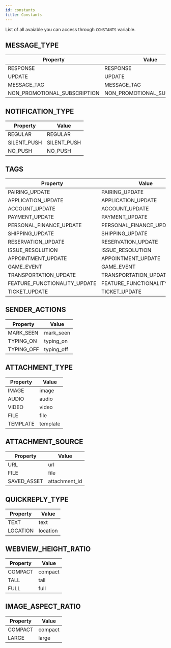 ```yaml
---
id: constants
title: Constants
---
```


List of all avaiable you can access through `CONSTANTS` variable.

## MESSAGE_TYPE

| Property      | Value
| --------      | ----
| RESPONSE      | RESPONSE
| UPDATE        | UPDATE
| MESSAGE_TAG   | MESSAGE_TAG
| NON_PROMOTIONAL_SUBSCRIPTION | NON_PROMOTIONAL_SUBSCRIPTION

## NOTIFICATION_TYPE

| Property      | Value
| --------      | ----
| REGULAR       | REGULAR
| SILENT_PUSH   | SILENT_PUSH
| NO_PUSH       | NO_PUSH

## TAGS

| Property      | Value
| --------      | ----
| PAIRING_UPDATE       | PAIRING_UPDATE
| APPLICATION_UPDATE   | APPLICATION_UPDATE
| ACCOUNT_UPDATE       | ACCOUNT_UPDATE
| PAYMENT_UPDATE       | PAYMENT_UPDATE
| PERSONAL_FINANCE_UPDATE   | PERSONAL_FINANCE_UPDATE
| SHIPPING_UPDATE       | SHIPPING_UPDATE
| RESERVATION_UPDATE    | RESERVATION_UPDATE
| ISSUE_RESOLUTION      | ISSUE_RESOLUTION
| APPOINTMENT_UPDATE    | APPOINTMENT_UPDATE
| GAME_EVENT            | GAME_EVENT
| TRANSPORTATION_UPDATE | TRANSPORTATION_UPDATE
| FEATURE_FUNCTIONALITY_UPDATE | FEATURE_FUNCTIONALITY_UPDATE
| TICKET_UPDATE         | TICKET_UPDATE


## SENDER_ACTIONS

| Property      | Value
| --------      | ----
| MARK_SEEN     | mark_seen
| TYPING_ON     | typing_on
| TYPING_OFF    | typing_off


## ATTACHMENT_TYPE

| Property      | Value
| --------      | ----
| IMAGE         | image
| AUDIO         | audio
| VIDEO         | video
| FILE          | file
| TEMPLATE      | template


## ATTACHMENT_SOURCE

| Property      | Value
| --------      | ----
| URL           | url
| FILE          | file
| SAVED_ASSET   | attachment_id


## QUICKREPLY_TYPE

| Property      | Value
| --------      | ----
| TEXT          | text
| LOCATION      | location


## WEBVIEW_HEIGHT_RATIO

| Property      | Value
| --------      | ----
| COMPACT       | compact
| TALL          | tall
| FULL          | full


## IMAGE_ASPECT_RATIO

| Property      | Value
| --------      | ----
| COMPACT       | compact
| LARGE         | large